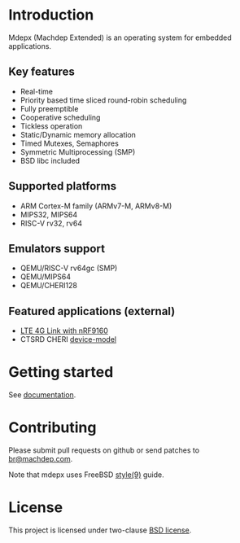 # Introduction

Mdepx (Machdep Extended) is an operating system for embedded applications.

## Key features
- Real-time
- Priority based time sliced round-robin scheduling
- Fully preemptible
- Cooperative scheduling
- Tickless operation
- Static/Dynamic memory allocation
- Timed Mutexes, Semaphores
- Symmetric Multiprocessing (SMP)
- BSD libc included

## Supported platforms
- ARM Cortex-M family (ARMv7-M, ARMv8-M)
- MIPS32, MIPS64
- RISC-V rv32, rv64

## Emulators support
  * QEMU/RISC-V rv64gc (SMP)
  * QEMU/MIPS64
  * QEMU/CHERI128

## Featured applications (external)
  * [LTE 4G Link with nRF9160](https://github.com/machdep/nrf9160)
  * CTSRD CHERI [device-model](https://github.com/CTSRD-CHERI/device-model)

# Getting started

See [documentation](https://machdep.uk).

# Contributing

Please submit pull requests on github or send patches to br@machdep.com.

Note that mdepx uses FreeBSD [style(9)](https://www.freebsd.org/cgi/man.cgi?query=style&sektion=9) guide.

# License

This project is licensed under two-clause [BSD license](https://en.wikipedia.org/wiki/BSD_licenses#2-clause_license_(%22Simplified_BSD_License%22_or_%22FreeBSD_License%22)).
